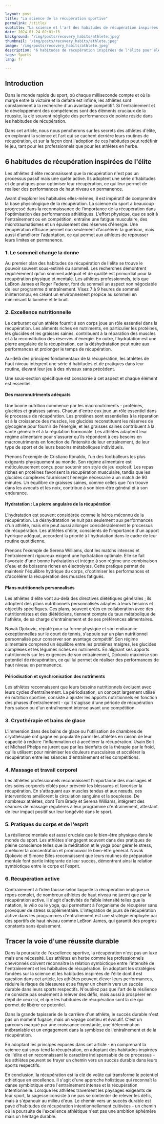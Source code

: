 ```yaml
---

layout: post 
title: "La science de la récupération sportive"
permalink: /:title/ 
subtitle: "La science et l'art des habitudes de récupération inspirées de l'élite"
date: 2024-01-24 02:01:13 
background: '/img/posts/recovery_habits/athlete.jpeg'
thumbnail: '/img/posts/recovery_habits/athlete.jpeg'
image: '/img/posts/recovery_habits/athlete.jpeg'
description: "6 habitudes de récupération inspirées de l'élite pour élever votre jeu au niveau supérieur"
tags: Sports
lang: fr

---
```




## Introduction

Dans le monde rapide du sport, où chaque milliseconde compte et où la marge entre la victoire et la défaite est infime, les athlètes sont constamment à la recherche d'un avantage compétitif. Si l'entraînement et le développement des compétences sont des éléments cruciaux de la réussite, la clé souvent négligée des performances de pointe réside dans les habitudes de récupération.

Dans cet article, nous nous pencherons sur les secrets des athlètes d'élite, en explorant la science et l'art qui se cachent derrière leurs routines de récupération, et sur la façon dont l'adoption de ces habitudes peut redéfinir le jeu, tant pour les professionnels que pour les athlètes en herbe.

## 6 habitudes de récupération inspirées de l'élite

Les athlètes d'élite reconnaissent que la récupération n'est pas un processus passif mais une quête active. Ils adoptent une série d'habitudes et de pratiques pour optimiser leur récupération, ce qui leur permet de réaliser des performances de haut niveau en permanence.

Avant d'explorer les habitudes elles-mêmes, il est impératif de comprendre la base physiologique de la récupération. La science du sport a beaucoup progressé dans la reconnaissance de l'importance de la récupération dans l'optimisation des performances athlétiques. L'effort physique, que ce soit à l'entraînement ou en compétition, entraîne une fatigue musculaire, des microtraumatismes et un épuisement des réserves d'énergie. Une récupération efficace permet non seulement d'accélérer la guérison, mais aussi d'améliorer l'adaptation, ce qui permet aux athlètes de repousser leurs limites en permanence.

### 1. Le sommeil change la donne

Au premier plan des habitudes de récupération de l'élite se trouve le pouvoir souvent sous-estimé du sommeil. Les recherches démontrent régulièrement qu'un sommeil adéquat et de qualité est primordial pour la récupération physique et mentale. Les athlètes professionnels, tels que LeBron James et Roger Federer, font du sommeil un aspect non négociable de leur programme d'entraînement. Visez 7 à 9 heures de sommeil ininterrompu, en créant un environnement propice au sommeil en minimisant la lumière et le bruit.

### 2. Excellence nutritionnelle

Le carburant qu'un athlète fournit à son corps joue un rôle essentiel dans la récupération. Les aliments riches en nutriments, en particulier les protéines, les glucides et les graisses saines, contribuent à la réparation des muscles et à la reconstitution des réserves d'énergie. En outre, l'hydratation est une pierre angulaire de la récupération, car la déshydratation peut nuire aux performances et prolonger le temps de récupération.

Au-delà des principes fondamentaux de la récupération, les athlètes de haut niveau intègrent une série d'habitudes et de pratiques dans leur routine, élevant leur jeu à des niveaux sans précédent.

Une sous-section spécifique est consacrée à cet aspect et chaque élément est essentiel.

#### Des macronutriments adéquats

Une bonne nutrition commence par les macronutriments - protéines, glucides et graisses saines. Chacun d'entre eux joue un rôle essentiel dans le processus de récupération. Les protéines sont essentielles à la réparation et à la croissance des muscles, les glucides reconstituent les réserves de glycogène pour fournir de l'énergie, et les graisses saines contribuent à la santé générale et à la régulation hormonale. Les athlètes adaptent leur régime alimentaire pour s'assurer qu'ils répondent à ces besoins en macronutriments en fonction de l'intensité de leur entraînement, de leur type de sport et de leurs besoins métaboliques individuels.

Prenons l'exemple de Cristiano Ronaldo, l'un des footballeurs les plus exigeants physiquement au monde. Son régime alimentaire est méticuleusement conçu pour soutenir son style de jeu explosif. Les repas riches en protéines favorisent la récupération musculaire, tandis que les glucides complexes fournissent l'énergie nécessaire à un match de 90 minutes. Un équilibre de graisses saines, comme celles que l'on trouve dans les avocats et les noix, contribue à son bien-être général et à son endurance.

#### Hydratation : La pierre angulaire de la récupération

L'hydratation est souvent considérée comme le héros méconnu de la récupération. La déshydratation ne nuit pas seulement aux performances d'un athlète, mais elle peut aussi allonger considérablement le processus de récupération. Les athlètes d'élite, conscients de l'importance d'un apport hydrique adéquat, accordent la priorité à l'hydratation dans le cadre de leur routine quotidienne.

Prenons l'exemple de Serena Williams, dont les matchs intenses et l'entraînement rigoureux exigent une hydratation optimale. Elle se fait l'avocate d'une bonne hydratation et intègre à son régime une combinaison d'eau et de boissons riches en électrolytes. Cette pratique permet de maintenir l'équilibre hydrique du corps, d'optimiser les performances et d'accélérer la récupération des muscles fatigués.

#### Plans nutritionnels personnalisés

Les athlètes d'élite vont au-delà des directives diététiques générales ; ils adoptent des plans nutritionnels personnalisés adaptés à leurs besoins et objectifs spécifiques. Ces plans, souvent créés en collaboration avec des nutritionnistes et des diététiciens, tiennent compte du taux métabolique de l'athlète, de sa charge d'entraînement et de ses préférences alimentaires.

Novak Djokovic, réputé pour sa forme physique et son endurance exceptionnelles sur le court de tennis, s'appuie sur un plan nutritionnel personnalisé pour conserver son avantage compétitif. Son régime alimentaire comprend un équilibre entre les protéines maigres, les glucides complexes et les légumes riches en nutriments. En alignant ses apports nutritionnels sur les exigences de son entraînement, Djokovic maximise son potentiel de récupération, ce qui lui permet de réaliser des performances de haut niveau en permanence.

#### Périodisation et synchronisation des nutriments

Les athlètes reconnaissent que leurs besoins nutritionnels évoluent avec leurs cycles d'entraînement. La périodisation, un concept largement utilisé en nutrition sportive, consiste à ajuster les apports nutritionnels en fonction des phases d'entraînement - qu'il s'agisse d'une période de récupération hors saison ou d'un entraînement intense avant une compétition.

### 3. Cryothérapie et bains de glace

L'immersion dans des bains de glace ou l'utilisation de chambres de cryothérapie ont gagné en popularité parmi les athlètes en raison de leur capacité à réduire l'inflammation et à accélérer la récupération. Usain Bolt et Michael Phelps ne jurent que par les bienfaits de la thérapie par le froid, qu'ils utilisent pour minimiser les douleurs musculaires et accélérer la récupération entre les séances d'entraînement et les compétitions.

### 4. Massage et travail corporel

Les athlètes professionnels reconnaissent l'importance des massages et des soins corporels ciblés pour prévenir les blessures et favoriser la récupération. En s'attaquant aux muscles tendus et aux nœuds, ces interventions améliorent la circulation sanguine et la souplesse. De nombreux athlètes, dont Tom Brady et Serena Williams, intègrent des séances de massage régulières à leur programme d'entraînement, attestant de leur impact positif sur leur longévité dans le sport.

### 5. Pratiques du corps et de l'esprit

La résilience mentale est aussi cruciale que le bien-être physique dans le monde du sport. Les athlètes s'engagent souvent dans des pratiques de pleine conscience telles que la méditation et le yoga pour gérer le stress, améliorer la concentration et promouvoir le bien-être général. Novak Djokovic et Simone Biles reconnaissent que leurs routines de préparation mentale font partie intégrante de leur succès, démontrant ainsi la relation symbiotique entre le corps et l'esprit.

### 6. Récupération active

Contrairement à l'idée fausse selon laquelle la récupération implique un repos complet, de nombreux athlètes de haut niveau ne jurent que par la récupération active. Il s'agit d'activités de faible intensité telles que la natation, le vélo ou le yoga, qui permettent à l'organisme de récupérer sans provoquer de stress supplémentaire. L'intégration de jours de récupération active dans les programmes d'entraînement est une stratégie employée par des sportifs de haut niveau comme LeBron James, qui garantit des progrès constants sans épuisement.

## Tracer la voie d'une réussite durable

Dans la poursuite de l'excellence sportive, la récupération n'est pas un luxe mais une nécessité. Les athlètes en herbe comme les professionnels chevronnés doivent reconnaître la relation symbiotique entre l'intensité de l'entraînement et les habitudes de récupération. En adoptant les stratégies fondées sur la science et les habitudes inspirées de l'élite dont il est question dans cet article, les athlètes peuvent élever leurs performances, réduire le risque de blessures et se frayer un chemin vers un succès durable dans leurs sports respectifs. N'oubliez pas que l'art de la résilience ne consiste pas seulement à relever des défis, mais aussi à prospérer en dépit de ceux-ci, et que les habitudes de récupération sont la clé qui permet de libérer ce potentiel.

Dans la grande tapisserie de la carrière d'un athlète, le succès durable n'est pas un moment fugace, mais un voyage continu et évolutif. C'est un parcours marqué par une croissance constante, une détermination inébranlable et un engagement dans la symbiose de l'entraînement et de la récupération.

En adoptant les principes exposés dans cet article - en comprenant la science qui sous-tend la récupération, en adoptant des habitudes inspirées de l'élite et en reconnaissant le caractère indispensable de ce processus - les athlètes peuvent se frayer un chemin vers un succès durable dans leurs sports respectifs.

En conclusion, la récupération est la clé de voûte qui transforme le potentiel athlétique en excellence. Il s'agit d'une approche holistique qui reconnaît la danse symbiotique entre l'entraînement intense et la récupération intentionnelle. Lorsque les athlètes traversent les paysages exigeants de leur sport, la sagesse consiste à ne pas se contenter de relever les défis, mais à s'épanouir au milieu d'eux. Le chemin vers un succès durable est pavé d'habitudes de récupération intentionnellement cultivées - un chemin où la poursuite de l'excellence athlétique n'est pas une ambition éphémère mais un héritage durable.